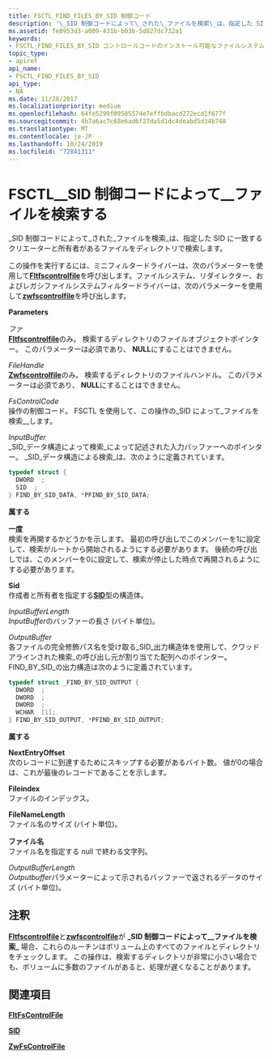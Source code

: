 ```yaml
---
title: FSCTL_FIND_FILES_BY_SID 制御コード
description: '\_SID 制御コードによって\_された\_ファイルを検索\_は、指定した SID に一致するクリエーターと所有者があるファイルをディレクトリで検索します。'
ms.assetid: fe0953d3-a009-431b-b03b-5d827dc732a1
keywords:
- FSCTL_FIND_FILES_BY_SID コントロールコードのインストール可能なファイルシステムドライバー
topic_type:
- apiref
api_name:
- FSCTL_FIND_FILES_BY_SID
api_type:
- NA
ms.date: 11/28/2017
ms.localizationpriority: medium
ms.openlocfilehash: 64fe5299f09585574e7effbdbacd272ecd1f677f
ms.sourcegitcommit: 4b7a6ac7c68e6ad6f27da5d1dc4deabd5d34b748
ms.translationtype: MT
ms.contentlocale: ja-JP
ms.lasthandoff: 10/24/2019
ms.locfileid: "72841311"
---
```

# <a name="fsctl_find_files_by_sid-control-code"></a>FSCTL\_\_SID 制御コードによって\_\_ファイルを検索する


\_SID 制御コードによって\_された\_ファイルを検索\_は、指定した SID に一致するクリエーターと所有者があるファイルをディレクトリで検索します。

この操作を実行するには、ミニフィルタードライバーは、次のパラメーターを使用して[**Fltfscontrolfile**](https://docs.microsoft.com/windows-hardware/drivers/ddi/fltkernel/nf-fltkernel-fltfscontrolfile)を呼び出します。ファイルシステム、リダイレクター、およびレガシファイルシステムフィルタードライバーは、次のパラメーターを使用して[**zwfscontrolfile**](https://msdn.microsoft.com/library/windows/hardware/ff566462)を呼び出します。

**Parameters**

<a href="" id="fileobject"></a>*ファ*  
[**Fltfscontrolfile**](https://docs.microsoft.com/windows-hardware/drivers/ddi/fltkernel/nf-fltkernel-fltfscontrolfile)のみ。 検索するディレクトリのファイルオブジェクトポインター。 このパラメーターは必須であり、 **NULL**にすることはできません。

<a href="" id="filehandle"></a>*FileHandle*  
[**Zwfscontrolfile**](https://msdn.microsoft.com/library/windows/hardware/ff566462)のみ。 検索するディレクトリのファイルハンドル。 このパラメーターは必須であり、 **NULL**にすることはできません。

<a href="" id="fscontrolcode"></a>*FsControlCode*  
操作の制御コード。 FSCTL を使用して、この操作の\_SID によって\_ファイルを検索\_\_します。

<a href="" id="inputbuffer"></a>*InputBuffer*  
\_SID\_データ構造によって検索\_によって記述された入力バッファーへのポインター。 \_SID\_データ構造による検索\_は、次のように定義されています。

```cpp
typedef struct {
  DWORD  ;
  SID  ;
} FIND_BY_SID_DATA, *PFIND_BY_SID_DATA;
```

**属する**

<a href="" id="restart"></a>**一度**  
検索を再開するかどうかを示します。 最初の呼び出しでこのメンバーを1に設定して、検索がルートから開始されるようにする必要があります。 後続の呼び出しでは、このメンバーを0に設定して、検索が停止した時点で再開されるようにする必要があります。

<a href="" id="sid-"></a>**Sid**   
作成者と所有者を指定する[**SID**](https://docs.microsoft.com/windows-hardware/drivers/ddi/ntifs/ns-ntifs-_sid)型の構造体。

<a href="" id="inputbufferlength"></a>*InputBufferLength*  
*InputBuffer*のバッファーの長さ (バイト単位)。

<a href="" id="outputbuffer"></a>*OutputBuffer*  
各ファイルの完全修飾パス名を受け取る\_SID\_出力構造体を使用して、クワッドアラインされた検索\_の呼び出し元が割り当てた配列へのポインター。 FIND\_BY\_SID\_の出力構造は次のように定義されています。

```cpp
typedef struct _FIND_BY_SID_OUTPUT {
  DWORD  ;
  DWORD  ;
  DWORD  ;
  WCHAR  [1];
} FIND_BY_SID_OUTPUT, *PFIND_BY_SID_OUTPUT;
```

**属する**

<a href="" id="nextentryoffset"></a>**NextEntryOffset**  
次のレコードに到達するためにスキップする必要があるバイト数。 値が0の場合は、これが最後のレコードであることを示します。

<a href="" id="fileindex-"></a>**Fileindex**   
ファイルのインデックス。

<a href="" id="filenamelength-"></a>**FileNameLength**   
ファイル名のサイズ (バイト単位)。

<a href="" id="filename-"></a>**ファイル名**   
ファイル名を指定する null で終わる文字列。

<a href="" id="outputbufferlength"></a>*OutputBufferLength*  
*Outputbuffer*パラメーターによって示されるバッファーで返されるデータのサイズ (バイト単位)。

<a name="remarks"></a>注釈
-------

[**Fltfscontrolfile**](https://docs.microsoft.com/windows-hardware/drivers/ddi/fltkernel/nf-fltkernel-fltfscontrolfile)と[**zwfscontrolfile**](https://msdn.microsoft.com/library/windows/hardware/ff566462)が **\_SID 制御コードによって\_\_ファイルを検索\_** 場合、これらのルーチンはボリューム上のすべてのファイルとディレクトリをチェックします。 この操作は、検索するディレクトリが非常に小さい場合でも、ボリュームに多数のファイルがあると、処理が遅くなることがあります。

## <a name="see-also"></a>関連項目


[**FltFsControlFile**](https://docs.microsoft.com/windows-hardware/drivers/ddi/fltkernel/nf-fltkernel-fltfscontrolfile)

[**SID**](https://docs.microsoft.com/windows-hardware/drivers/ddi/ntifs/ns-ntifs-_sid)

[**ZwFsControlFile**](https://msdn.microsoft.com/library/windows/hardware/ff566462)

 

 






